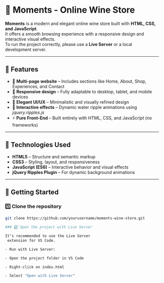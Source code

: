 # 🍷 Moments - Online Wine Store

**Moments** is a modern and elegant online wine store built with **HTML, CSS, and JavaScript**.  
It offers a smooth browsing experience with a responsive design and interactive visual effects.  
To run the project correctly, please use a **Live Server** or a local development server.

---

## 🌟 Features

- 🍇 **Multi-page website** – Includes sections like Home, About, Shop, Experiences, and Contact  
- 📱 **Responsive design** – Fully adaptable to desktop, tablet, and mobile devices  
- 🎨 **Elegant UI/UX** – Minimalistic and visually refined design  
- 🌊 **Interactive effects** – Dynamic water ripple animations using *jquery.ripples.js*  
- ⚡ **Pure Front-End** – Built entirely with HTML, CSS, and JavaScript (no frameworks)

---

## 🧩 Technologies Used

- **HTML5** – Structure and semantic markup  
- **CSS3** – Styling, layout, and responsiveness  
- **JavaScript (ES6)** – Interactive behavior and visual effects  
- **jQuery Ripples Plugin** – For dynamic background animations  

---

## 🚀 Getting Started

### 1️⃣ Clone the repository
```bash
git clone https://github.com/yourusername/moments-wine-store.git

### 2️⃣ Open the project with Live Server

It’s recommended to use the Live Server
 extension for VS Code.

- Run with Live Server:

- Open the project folder in VS Code

- Right-click on index.html

- Select "Open with Live Server"
